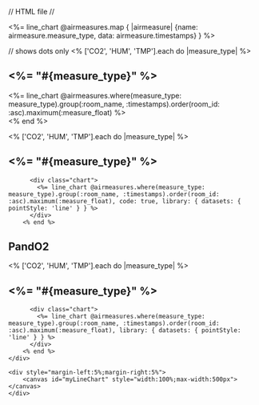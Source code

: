 // HTML file //

<div class="charts">
    <%= line_chart @airmeasures.map { |airmeasure|
      {name: airmeasure.measure_type, data: airmeasure.timestamps}
    } %>
  </div>

<!-- <div class="chart">
    <%= line_chart @airmeasures.group_by_day(:created_at, range: 1.month.ago..Time.now).count(:measure_float), library: { scales: { xAxes: [{ type: 'measure_float', time: { unit: 'day' } }] } } %>
  </div> -->

<!-- <div class="container">
    <ul><% @airmeasures.each do |airmeasure| %>
      <li><%= airmeasure.timestamps %></li>
      <%= airmeasure.measure_type %>
      <%= airmeasure.measure_float %>
      <%= airmeasure.brand %>
      <%= airmeasure.serial_number %>
      <%= airmeasure.establishment_id %>
      <%= airmeasure.establishment_name %>
      <%= airmeasure.establishment_city %>
      <%= airmeasure.establishment_postcode %>
      <%= airmeasure.establishment_address %>
      <%= airmeasure.establishment_latitude %>
      <%= airmeasure.establishment_longitude %>
      <%= airmeasure.room_id %>
      <li><%= airmeasure.room_name %></li>
    <% end %>
    </ul>
  </div> -->


  <!--
<% ['CO2', 'HUM', 'TMP'].each do |measure_type| %>
  <h2><%= "#{measure_type}" %></h2>

  <div class="container">
    <%= line_chart @airmeasures.where(measure_type: measure_type).group(:room_name).order(room_name: :asc).group_by_day(:timestamps).maximum(:measure_float) %>
  </div>
<% end %>


// shows dots
<% ['CO2', 'HUM', 'TMP'].each do |measure_type| %>
  <h2><%= "#{measure_type}" %></h2>

  <div class="container">
    <%= line_chart @airmeasures.where(measure_type: measure_type).group(:room_name, :timestamps).order(room_name: :asc).maximum(:measure_float) %>
  </div>
<% end %>

-->


// shows dots only
<% ['CO2', 'HUM', 'TMP'].each do |measure_type| %>
  <h2><%= "#{measure_type}" %></h2>

  <div class="container">
    <%= line_chart @airmeasures.where(measure_type: measure_type).group(:room_name, :timestamps).order(room_id: :asc).maximum(:measure_float) %>
  </div>
<% end %>


<% ['CO2', 'HUM', 'TMP'].each do |measure_type| %>
          <h2><%= "#{measure_type}" %></h2>

          <div class="chart">
            <%= line_chart @airmeasures.where(measure_type: measure_type).group(:room_name, :timestamps).order(room_id: :asc).maximum(:measure_float), code: true, library: { datasets: { pointStyle: 'line' } } %>
          </div>
        <% end %>


<div class="container">
      <h2>PandO2</h2>
        <% ['CO2', 'HUM', 'TMP'].each do |measure_type| %>
          <h2><%= "#{measure_type}" %></h2>

          <div class="chart">
            <%= line_chart @airmeasures.where(measure_type: measure_type).group(:room_name, :timestamps).order(room_id: :asc).maximum(:measure_float), library: { datasets: { pointStyle: 'line' } } %>
          </div>
        <% end %>
    </div>

    <div style="margin-left:5%;margin-right:5%">
        <canvas id="myLineChart" style="width:100%;max-width:500px"></canvas>
    </div>
